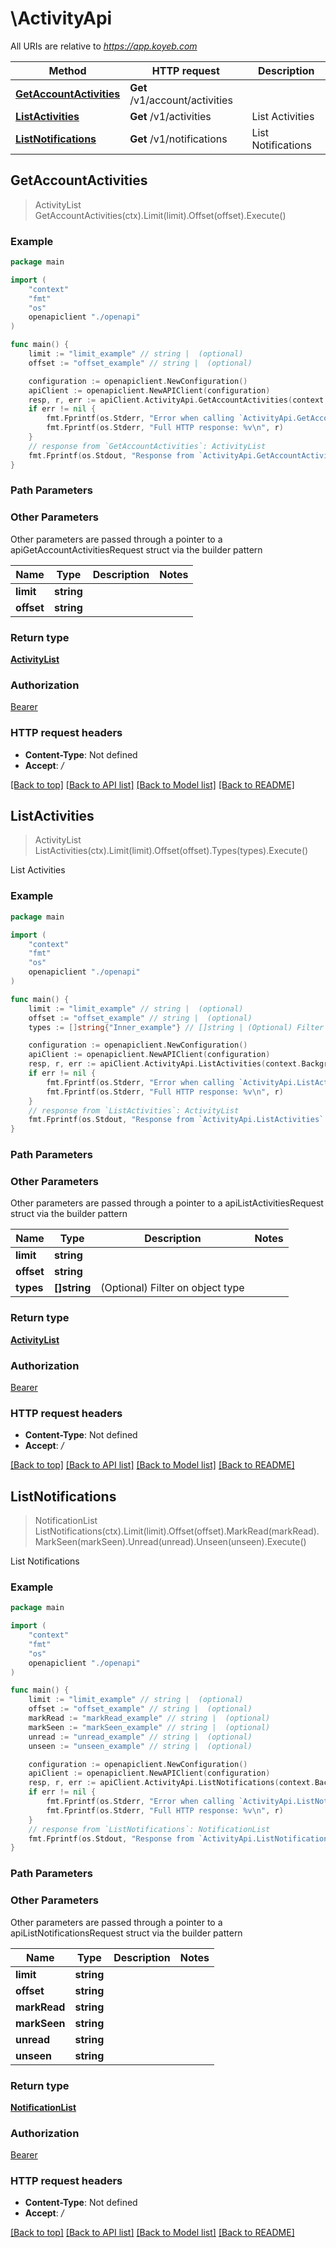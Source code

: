 # \ActivityApi

All URIs are relative to *https://app.koyeb.com*

Method | HTTP request | Description
------------- | ------------- | -------------
[**GetAccountActivities**](ActivityApi.md#GetAccountActivities) | **Get** /v1/account/activities | 
[**ListActivities**](ActivityApi.md#ListActivities) | **Get** /v1/activities | List Activities
[**ListNotifications**](ActivityApi.md#ListNotifications) | **Get** /v1/notifications | List Notifications



## GetAccountActivities

> ActivityList GetAccountActivities(ctx).Limit(limit).Offset(offset).Execute()



### Example

```go
package main

import (
    "context"
    "fmt"
    "os"
    openapiclient "./openapi"
)

func main() {
    limit := "limit_example" // string |  (optional)
    offset := "offset_example" // string |  (optional)

    configuration := openapiclient.NewConfiguration()
    apiClient := openapiclient.NewAPIClient(configuration)
    resp, r, err := apiClient.ActivityApi.GetAccountActivities(context.Background()).Limit(limit).Offset(offset).Execute()
    if err != nil {
        fmt.Fprintf(os.Stderr, "Error when calling `ActivityApi.GetAccountActivities``: %v\n", err)
        fmt.Fprintf(os.Stderr, "Full HTTP response: %v\n", r)
    }
    // response from `GetAccountActivities`: ActivityList
    fmt.Fprintf(os.Stdout, "Response from `ActivityApi.GetAccountActivities`: %v\n", resp)
}
```

### Path Parameters



### Other Parameters

Other parameters are passed through a pointer to a apiGetAccountActivitiesRequest struct via the builder pattern


Name | Type | Description  | Notes
------------- | ------------- | ------------- | -------------
 **limit** | **string** |  | 
 **offset** | **string** |  | 

### Return type

[**ActivityList**](ActivityList.md)

### Authorization

[Bearer](../README.md#Bearer)

### HTTP request headers

- **Content-Type**: Not defined
- **Accept**: */*

[[Back to top]](#) [[Back to API list]](../README.md#documentation-for-api-endpoints)
[[Back to Model list]](../README.md#documentation-for-models)
[[Back to README]](../README.md)


## ListActivities

> ActivityList ListActivities(ctx).Limit(limit).Offset(offset).Types(types).Execute()

List Activities

### Example

```go
package main

import (
    "context"
    "fmt"
    "os"
    openapiclient "./openapi"
)

func main() {
    limit := "limit_example" // string |  (optional)
    offset := "offset_example" // string |  (optional)
    types := []string{"Inner_example"} // []string | (Optional) Filter on object type (optional)

    configuration := openapiclient.NewConfiguration()
    apiClient := openapiclient.NewAPIClient(configuration)
    resp, r, err := apiClient.ActivityApi.ListActivities(context.Background()).Limit(limit).Offset(offset).Types(types).Execute()
    if err != nil {
        fmt.Fprintf(os.Stderr, "Error when calling `ActivityApi.ListActivities``: %v\n", err)
        fmt.Fprintf(os.Stderr, "Full HTTP response: %v\n", r)
    }
    // response from `ListActivities`: ActivityList
    fmt.Fprintf(os.Stdout, "Response from `ActivityApi.ListActivities`: %v\n", resp)
}
```

### Path Parameters



### Other Parameters

Other parameters are passed through a pointer to a apiListActivitiesRequest struct via the builder pattern


Name | Type | Description  | Notes
------------- | ------------- | ------------- | -------------
 **limit** | **string** |  | 
 **offset** | **string** |  | 
 **types** | **[]string** | (Optional) Filter on object type | 

### Return type

[**ActivityList**](ActivityList.md)

### Authorization

[Bearer](../README.md#Bearer)

### HTTP request headers

- **Content-Type**: Not defined
- **Accept**: */*

[[Back to top]](#) [[Back to API list]](../README.md#documentation-for-api-endpoints)
[[Back to Model list]](../README.md#documentation-for-models)
[[Back to README]](../README.md)


## ListNotifications

> NotificationList ListNotifications(ctx).Limit(limit).Offset(offset).MarkRead(markRead).MarkSeen(markSeen).Unread(unread).Unseen(unseen).Execute()

List Notifications

### Example

```go
package main

import (
    "context"
    "fmt"
    "os"
    openapiclient "./openapi"
)

func main() {
    limit := "limit_example" // string |  (optional)
    offset := "offset_example" // string |  (optional)
    markRead := "markRead_example" // string |  (optional)
    markSeen := "markSeen_example" // string |  (optional)
    unread := "unread_example" // string |  (optional)
    unseen := "unseen_example" // string |  (optional)

    configuration := openapiclient.NewConfiguration()
    apiClient := openapiclient.NewAPIClient(configuration)
    resp, r, err := apiClient.ActivityApi.ListNotifications(context.Background()).Limit(limit).Offset(offset).MarkRead(markRead).MarkSeen(markSeen).Unread(unread).Unseen(unseen).Execute()
    if err != nil {
        fmt.Fprintf(os.Stderr, "Error when calling `ActivityApi.ListNotifications``: %v\n", err)
        fmt.Fprintf(os.Stderr, "Full HTTP response: %v\n", r)
    }
    // response from `ListNotifications`: NotificationList
    fmt.Fprintf(os.Stdout, "Response from `ActivityApi.ListNotifications`: %v\n", resp)
}
```

### Path Parameters



### Other Parameters

Other parameters are passed through a pointer to a apiListNotificationsRequest struct via the builder pattern


Name | Type | Description  | Notes
------------- | ------------- | ------------- | -------------
 **limit** | **string** |  | 
 **offset** | **string** |  | 
 **markRead** | **string** |  | 
 **markSeen** | **string** |  | 
 **unread** | **string** |  | 
 **unseen** | **string** |  | 

### Return type

[**NotificationList**](NotificationList.md)

### Authorization

[Bearer](../README.md#Bearer)

### HTTP request headers

- **Content-Type**: Not defined
- **Accept**: */*

[[Back to top]](#) [[Back to API list]](../README.md#documentation-for-api-endpoints)
[[Back to Model list]](../README.md#documentation-for-models)
[[Back to README]](../README.md)

